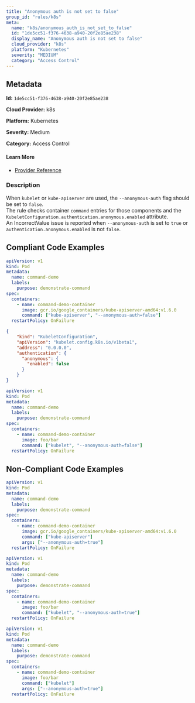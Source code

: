```yaml
---
title: "Anonymous auth is not set to false"
group_id: "rules/k8s"
meta:
  name: "k8s/anonymous_auth_is_not_set_to_false"
  id: "1de5cc51-f376-4638-a940-20f2e85ae238"
  display_name: "Anonymous auth is not set to false"
  cloud_provider: "k8s"
  platform: "Kubernetes"
  severity: "MEDIUM"
  category: "Access Control"
---
```

## Metadata

**Id:** `1de5cc51-f376-4638-a940-20f2e85ae238`

**Cloud Provider:** k8s

**Platform:** Kubernetes

**Severity:** Medium

**Category:** Access Control

#### Learn More

 - [Provider Reference](https://kubernetes.io/docs/tasks/inject-data-application/define-command-argument-container/)

### Description

 When `kubelet` or `kube-apiserver` are used, the `--anonymous-auth` flag should be set to `false`.  
The rule checks container `command` entries for those components and the `KubeletConfiguration.authentication.anonymous.enabled` attribute.  
An IncorrectValue issue is reported when `--anonymous-auth` is set to `true` or `authentication.anonymous.enabled` is not `false`.


## Compliant Code Examples
```yaml
apiVersion: v1
kind: Pod
metadata:
  name: command-demo
  labels:
    purpose: demonstrate-command
spec:
  containers:
    - name: command-demo-container
      image: gcr.io/google_containers/kube-apiserver-amd64:v1.6.0
      command: ["kube-apiserver", "--anonymous-auth=false"]
  restartPolicy: OnFailure

```

```json
{
    "kind": "KubeletConfiguration",
    "apiVersion": "kubelet.config.k8s.io/v1beta1",
    "address": "0.0.0.0",
    "authentication": {
      "anonymous": {
        "enabled": false
      }
    }
}
```

```yaml
apiVersion: v1
kind: Pod
metadata:
  name: command-demo
  labels:
    purpose: demonstrate-command
spec:
  containers:
    - name: command-demo-container
      image: foo/bar
      command: ["kubelet", "--anonymous-auth=false"]
  restartPolicy: OnFailure

```
## Non-Compliant Code Examples
```yaml
apiVersion: v1
kind: Pod
metadata:
  name: command-demo
  labels:
    purpose: demonstrate-command
spec:
  containers:
    - name: command-demo-container
      image: gcr.io/google_containers/kube-apiserver-amd64:v1.6.0
      command: ["kube-apiserver"]
      args: ["--anonymous-auth=true"]
  restartPolicy: OnFailure

```

```yaml
apiVersion: v1
kind: Pod
metadata:
  name: command-demo
  labels:
    purpose: demonstrate-command
spec:
  containers:
    - name: command-demo-container
      image: foo/bar
      command: ["kubelet", "--anonymous-auth=true"]
  restartPolicy: OnFailure

```

```yaml
apiVersion: v1
kind: Pod
metadata:
  name: command-demo
  labels:
    purpose: demonstrate-command
spec:
  containers:
    - name: command-demo-container
      image: foo/bar
      command: ["kubelet"]
      args: ["--anonymous-auth=true"]
  restartPolicy: OnFailure

```